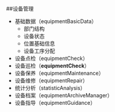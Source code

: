 ##设备管理
- 基础数据（equipmentBasicData）
  - 部门结构
  - 设备状态
  - 位置基础信息
  - 设备工序分配
- 设备点检（equipmentCheck）
- 设备巡检（**equipmentCheck**）
- 设备保养（equipmentMaintenance）
- 设备维修（equipmentRepair）
- 统计分析（statisticAnalysis）
- 设备档案（equipmentArchiveManager）
- 设备指导（equipmentGuidance）
